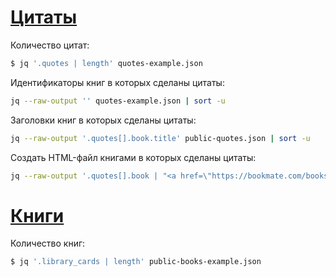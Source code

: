 # [Цитаты](/quotes/)

Количество цитат:

```bash
$ jq '.quotes | length' quotes-example.json 
```

Идентификаторы книг в которых сделаны цитаты:

```bash
jq --raw-output '' quotes-example.json | sort -u
```

Заголовки книг в которых сделаны цитаты:

```bash
jq --raw-output '.quotes[].book.title' public-quotes.json | sort -u
```

Создать HTML-файл книгами в которых сделаны цитаты:

```bash
jq --raw-output '.quotes[].book | "<a href=\"https://bookmate.com/books/" + .uuid + "\">" + .title + "</a> (" + (.quotes_count|tostring) + " всех цитат)<br/>"' public-quotes.json | sort -u > books.html
```

# [Книги](/books-private/)

Количество книг:

```bash
$ jq '.library_cards | length' public-books-example.json 
```
